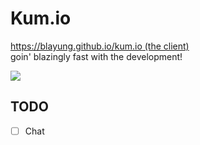 # Kum.io
[https://blayung.github.io/kum.io (the client)](https://blayung.github.io/kum.io)  
goin' blazingly fast with the development!  
  
![](https://github.com/Blayung/kum.io/assets/92673316/9ff36486-9714-4da9-800b-90f6666cb81c)

## TODO
- [ ] Chat
